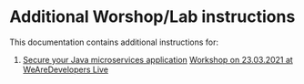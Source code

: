 # Additional Worshop/Lab instructions

This documentation contains additional instructions for:

1. [Secure your Java microservices application](security.md) [Workshop on 23.03.2021 at WeAreDevelopers Live](https://www.wearedevelopers.com/sessions/get-started-with-securing-your-cloud-native-java-microservices-applications)


